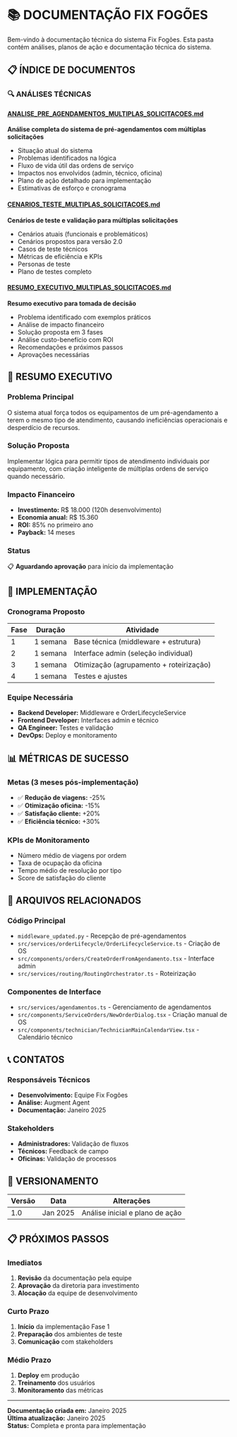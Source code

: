 # 📚 DOCUMENTAÇÃO FIX FOGÕES

Bem-vindo à documentação técnica do sistema Fix Fogões. Esta pasta contém análises, planos de ação e documentação técnica do sistema.

## 📋 ÍNDICE DE DOCUMENTOS

### 🔍 ANÁLISES TÉCNICAS

#### [ANALISE_PRE_AGENDAMENTOS_MULTIPLAS_SOLICITACOES.md](./ANALISE_PRE_AGENDAMENTOS_MULTIPLAS_SOLICITACOES.md)
**Análise completa do sistema de pré-agendamentos com múltiplas solicitações**
- Situação atual do sistema
- Problemas identificados na lógica
- Fluxo de vida útil das ordens de serviço
- Impactos nos envolvidos (admin, técnico, oficina)
- Plano de ação detalhado para implementação
- Estimativas de esforço e cronograma

#### [CENARIOS_TESTE_MULTIPLAS_SOLICITACOES.md](./CENARIOS_TESTE_MULTIPLAS_SOLICITACOES.md)
**Cenários de teste e validação para múltiplas solicitações**
- Cenários atuais (funcionais e problemáticos)
- Cenários propostos para versão 2.0
- Casos de teste técnicos
- Métricas de eficiência e KPIs
- Personas de teste
- Plano de testes completo

#### [RESUMO_EXECUTIVO_MULTIPLAS_SOLICITACOES.md](./RESUMO_EXECUTIVO_MULTIPLAS_SOLICITACOES.md)
**Resumo executivo para tomada de decisão**
- Problema identificado com exemplos práticos
- Análise de impacto financeiro
- Solução proposta em 3 fases
- Análise custo-benefício com ROI
- Recomendações e próximos passos
- Aprovações necessárias

## 🎯 RESUMO EXECUTIVO

### Problema Principal
O sistema atual força todos os equipamentos de um pré-agendamento a terem o mesmo tipo de atendimento, causando ineficiências operacionais e desperdício de recursos.

### Solução Proposta
Implementar lógica para permitir tipos de atendimento individuais por equipamento, com criação inteligente de múltiplas ordens de serviço quando necessário.

### Impacto Financeiro
- **Investimento:** R$ 18.000 (120h desenvolvimento)
- **Economia anual:** R$ 15.360
- **ROI:** 85% no primeiro ano
- **Payback:** 14 meses

### Status
📋 **Aguardando aprovação** para início da implementação

## 🚀 IMPLEMENTAÇÃO

### Cronograma Proposto
| Fase | Duração | Atividade |
|------|---------|-----------|
| 1 | 1 semana | Base técnica (middleware + estrutura) |
| 2 | 1 semana | Interface admin (seleção individual) |
| 3 | 1 semana | Otimização (agrupamento + roteirização) |
| 4 | 1 semana | Testes e ajustes |

### Equipe Necessária
- **Backend Developer:** Middleware e OrderLifecycleService
- **Frontend Developer:** Interfaces admin e técnico
- **QA Engineer:** Testes e validação
- **DevOps:** Deploy e monitoramento

## 📊 MÉTRICAS DE SUCESSO

### Metas (3 meses pós-implementação)
- ✅ **Redução de viagens:** -25%
- ✅ **Otimização oficina:** -15%
- ✅ **Satisfação cliente:** +20%
- ✅ **Eficiência técnico:** +30%

### KPIs de Monitoramento
- Número médio de viagens por ordem
- Taxa de ocupação da oficina
- Tempo médio de resolução por tipo
- Score de satisfação do cliente

## 🔗 ARQUIVOS RELACIONADOS

### Código Principal
- `middleware_updated.py` - Recepção de pré-agendamentos
- `src/services/orderLifecycle/OrderLifecycleService.ts` - Criação de OS
- `src/components/orders/CreateOrderFromAgendamento.tsx` - Interface admin
- `src/services/routing/RoutingOrchestrator.ts` - Roteirização

### Componentes de Interface
- `src/services/agendamentos.ts` - Gerenciamento de agendamentos
- `src/components/ServiceOrders/NewOrderDialog.tsx` - Criação manual de OS
- `src/components/technician/TechnicianMainCalendarView.tsx` - Calendário técnico

## 📞 CONTATOS

### Responsáveis Técnicos
- **Desenvolvimento:** Equipe Fix Fogões
- **Análise:** Augment Agent
- **Documentação:** Janeiro 2025

### Stakeholders
- **Administradores:** Validação de fluxos
- **Técnicos:** Feedback de campo
- **Oficinas:** Validação de processos

## 🔄 VERSIONAMENTO

| Versão | Data | Alterações |
|--------|------|------------|
| 1.0 | Jan 2025 | Análise inicial e plano de ação |

## 📋 PRÓXIMOS PASSOS

### Imediatos
1. **Revisão** da documentação pela equipe
2. **Aprovação** da diretoria para investimento
3. **Alocação** da equipe de desenvolvimento

### Curto Prazo
1. **Início** da implementação Fase 1
2. **Preparação** dos ambientes de teste
3. **Comunicação** com stakeholders

### Médio Prazo
1. **Deploy** em produção
2. **Treinamento** dos usuários
3. **Monitoramento** das métricas

---

**Documentação criada em:** Janeiro 2025  
**Última atualização:** Janeiro 2025  
**Status:** Completa e pronta para implementação
